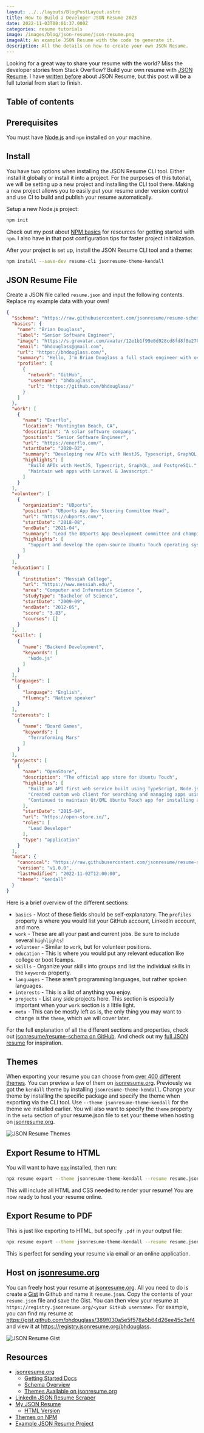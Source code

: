```yaml
---
layout: ../../layouts/BlogPostLayout.astro
title: How to Build a Developer JSON Resume 2023
date: 2022-11-03T00:01:37.000Z
categories: resume tutorials
image: /images/blog/json-resume/json-resume.png
imageAlt: An example JSON Resume with the code to generate it.
description: All the details on how to create your own JSON Resume.
---
```


Looking for a great way to share your resume with the world? Miss the developer
stories from Stack Overflow? Build your own resume with [JSON Resume](https://jsonresume.org/).
I have [written before](/blog/json-resume/) about JSON Resume, but
this post will be a full tutorial from start to finish.

## Table of contents

## Prerequisites

You must have [Node.js](https://nodejs.org/en/download) and `npm` installed on
your machine.

## Install

You have two options when installing the JSON Resume CLI tool. Either install it
globally or install it into a project. For the purposes of this tutorial, we will
be setting up a new project and installing the CLI tool there. Making a new project
allows you to easily put your resume under version control and use CI to build
and publish your resume automatically.

Setup a new Node.js project:

```bash
npm init
```

Check out my post about [NPM basics](/blog/npm-basics/) for resources
for getting started with `npm`. I also have in that post configuration tips for
faster project initialization.

After your project is set up, install the JSON Resume CLI tool and a theme:

```bash
npm install --save-dev resume-cli jsonresume-theme-kendall
```

## JSON Resume File

Create a JSON file called `resume.json` and input the following contents.
Replace my example data with your own!

```json
{
  "$schema": "https://raw.githubusercontent.com/jsonresume/resume-schema/v1.0.0/schema.json",
  "basics": {
    "name": "Brian Douglass",
    "label": "Senior Software Engineer",
    "image": "https://s.gravatar.com/avatar/12e1b1f99e0d928cd8fd8f8e270f0b93?s=256",
    "email": "bhdouglass@gmail.com",
    "url": "https://bhdouglass.com/",
    "summary": "Hello, I'm Brian Douglass a full stack engineer with over a decade of experience building software.",
    "profiles": [
      {
        "network": "GitHub",
        "username": "bhdouglass",
        "url": "https://github.com/bhdouglass/"
      }
    ]
  },
  "work": [
    {
      "name": "Enerflo",
      "location": "Huntington Beach, CA",
      "description": "A solar software company",
      "position": "Senior Software Engineer",
      "url": "https://enerflo.com/",
      "startDate": "2020-02",
      "summary": "Developing new APIs with NestJS, Typescript, GraphQL, and PostgreSQL. ",
      "highlights": [
        "Build APIs with NestJS, Typescript, GraphQL, and PostgreSQL.",
        "Maintain web apps with Laravel & Javascript."
      ]
    }
  ],
  "volunteer": [
    {
      "organization": "UBports",
      "position": "UBports App Dev Steering Committee Head",
      "url": "https://ubports.com/",
      "startDate": "2018-08",
      "endDate": "2021-04",
      "summary": "Lead the UBports App Development committee and championed developer experience for the Ubuntu Touch operating system.",
      "highlights": [
        "Support and develop the open-source Ubuntu Touch operating system."
      ]
    }
  ],
  "education": [
    {
      "institution": "Messiah College",
      "url": "https://www.messiah.edu/",
      "area": "Computer and Information Science ",
      "studyType": "Bachelor of Science",
      "startDate": "2009-09",
      "endDate": "2012-05",
      "score": "3.83",
      "courses": []
    }
  ],
  "skills": [
    {
      "name": "Backend Development",
      "keywords": [
        "Node.js"
      ]
    }
  ],
  "languages": [
    {
      "language": "English",
      "fluency": "Native speaker"
    }
  ],
  "interests": [
    {
      "name": "Board Games",
      "keywords": [
        "Terraforming Mars"
      ]
    }
  ],
  "projects": [
    {
      "name": "OpenStore",
      "description": "The official app store for Ubuntu Touch",
      "highlights": [
        "Built an API first web service built using TypeScript, Node.js, Express, and MongoDB.",
        "Created custom web client for searching and managing apps using JavaScript and Vue.js",
        "Continued to maintain Qt/QML Ubuntu Touch app for installing applications."
      ],
      "startDate": "2015-04",
      "url": "https://open-store.io/",
      "roles": [
        "Lead Developer"
      ],
      "type": "application"
    }
  ],
  "meta": {
    "canonical": "https://raw.githubusercontent.com/jsonresume/resume-schema/master/resume.json",
    "version": "v1.0.0",
    "lastModified": "2022-11-02T12:00:00",
    "theme": "kendall"
  }
}
```

Here is a brief overview of the different sections:

- `basics` - Most of these fields should be self-explanatory. The `profiles` property is where you would list your GitHub account, LinkedIn account, and more.
- `work` - These are all your past and current jobs. Be sure to include several `highlights`!
- `volunteer` - Similar to `work`, but for volunteer positions.
- `education` - This is where you would put any relevant education like college or boot fcamps.
- `skills` - Organize your skills into groups and list the individual skills in the `keywords` property.
- `languages` - These aren't programming languages, but rather spoken languages.
- `interests` - This is a list of anything you enjoy.
- `projects` - List any side projects here. This section is especially important when your `work` section is a little light.
- `meta` - This can be mostly left as is, the only thing you may want to change is the `theme`, which we will cover later.

For the full explanation of all the different sections and properties, check out
[jsonresume/resume-schema on GitHub](https://github.com/jsonresume/resume-schema/blob/master/schema.json). And check out my [full JSON resume](https://gitlab.com/bhdouglass/bhdouglass-com/-/blob/master/src/data/resume.json) for inspiration.

## Themes

When exporting your resume you can choose from [over 400 different themes](https://www.npmjs.com/search?ranking=maintenance&q=jsonresume-theme). You can preview
a few of them on [jsonresume.org](https://jsonresume.org/themes/). Previously
we got the `kendall` theme by installing `jsonresume-theme-kendall`. Change
your theme by installing the specific package and specify the theme when exporting
via the CLI tool. Use `--theme jsonresume-theme-kendall` for the theme we installed
earlier. You will also want to specify the `theme` property in the `meta` section
of your resume.json file to set your theme when hosting on [jsonresume.org](https://jsonresume.org/).

![JSON Resume Themes](/images/blog/json-resume/themes.png)

## Export Resume to HTML

You will want to have [`npx`](https://www.npmjs.com/package/npx) installed, then run:

```bash
npx resume export --theme jsonresume-theme-kendall --resume resume.json resume.html
```

This will include all HTML and CSS needed to render your resume! You are now ready
to host your resume online.

## Export Resume to PDF

This is just like exporting to HTML, but specify `.pdf` in your output file:

```bash
npx resume export --theme jsonresume-theme-kendall --resume resume.json resume.pdf
```

This is perfect for sending your resume via email or an online application.

## Host on [jsonresume.org](https://jsonresume.org/)

You can freely host your resume at [jsonresume.org](https://jsonresume.org/).
All you need to do is create a [Gist](https://gist.github.com/) in Github and name
it `resume.json`. Copy the contents of your `resume.json` file and save the Gist.
You can then view your resume at `https://registry.jsonresume.org/<your GitHub username>`.
For example, you can find my resume at <https://gist.github.com/bhdouglass/389f030a5e5f578a5b64d26ee45c3ef4>
and view it at <https://registry.jsonresume.org/bhdouglass>.

![JSON Resume Gist](/images/blog/json-resume/gist.png)

## Resources

- [jsonresume.org](https://jsonresume.org/)
  - [Getting Started Docs](https://jsonresume.org/getting-started/)
  - [Schema Overview](https://jsonresume.org/schema/)
  - [Themes Available on jsonresume.org](https://registry.jsonresume.org/themes)
- [LinkedIn JSON Resume Scraper](https://github.com/joshuatz/linkedin-to-jsonresume)
- [My JSON Resume](https://gitlab.com/bhdouglass/bhdouglass-com/-/blob/master/src/data/resume.json)
  - [HTML Version](https://bhdouglass.com/resume/)
- [Themes on NPM](https://www.npmjs.com/search?ranking=maintenance&q=jsonresume-theme)
- [Example JSON Resume Project](https://gitlab.com/bhdouglass/json-resume-example)
